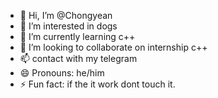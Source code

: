 - 👋 Hi, I’m @Chongyean
- 👀 I’m interested in dogs
- 🌱 I’m currently learning c++
- 💞️ I’m looking to collaborate on internship c++
- 📫 contact with my telegram
- 😄 Pronouns: he/him
- ⚡ Fun fact: if the it work dont touch it.

<!---
Chongyean/Chongyean is a ✨ special ✨ repository because its `README.md` (this file) appears on your GitHub profile.
You can click the Preview link to take a look at your changes.
--->
